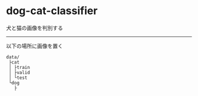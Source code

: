 # dog-cat-classifier

犬と猫の画像を判別する

---

以下の場所に画像を置く
```
data/
 ├cat
 │ ├train
 │ ├valid
 │ └test
 └dog
   ├
```
